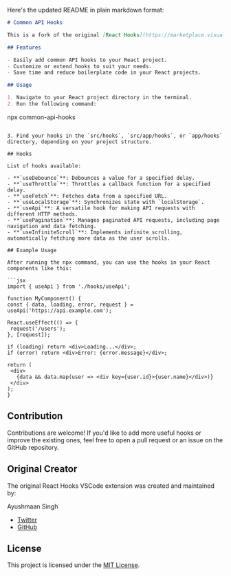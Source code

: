 Here's the updated README in plain markdown format:

```markdown
# Common API Hooks

This is a fork of the original [React Hooks](https://marketplace.visualstudio.com/items?itemName=AyushmaanSingh.react-hooks) VSCode extension, converted into an npm package that can be run with npx.

## Features

- Easily add common API hooks to your React project.
- Customize or extend hooks to suit your needs.
- Save time and reduce boilerplate code in your React projects.

## Usage

1. Navigate to your React project directory in the terminal.
2. Run the following command:
```

npx common-api-hooks

````plaintext

3. Find your hooks in the `src/hooks`, `src/app/hooks`, or `app/hooks` directory, depending on your project structure.

## Hooks

List of hooks available:

- **`useDebounce`**: Debounces a value for a specified delay.
- **`useThrottle`**: Throttles a callback function for a specified delay.
- **`useFetch`**: Fetches data from a specified URL.
- **`useLocalStorage`**: Synchronizes state with `localStorage`.
- **`useApi`**: A versatile hook for making API requests with different HTTP methods.
- **`usePagination`**: Manages paginated API requests, including page navigation and data fetching.
- **`useInfiniteScroll`**: Implements infinite scrolling, automatically fetching more data as the user scrolls.

## Example Usage

After running the npx command, you can use the hooks in your React components like this:

```jsx
import { useApi } from './hooks/useApi';

function MyComponent() {
const { data, loading, error, request } = useApi('https://api.example.com');

React.useEffect(() => {
 request('/users');
}, [request]);

if (loading) return <div>Loading...</div>;
if (error) return <div>Error: {error.message}</div>;

return (
 <div>
   {data && data.map(user => <div key={user.id}>{user.name}</div>)}
 </div>
);
}
````

## Contribution

Contributions are welcome! If you'd like to add more useful hooks or improve the existing ones, feel free to open a pull request or an issue on the GitHub repository.

## Original Creator

The original React Hooks VSCode extension was created and maintained by:

Ayushmaan Singh

- [Twitter](https://twitter.com/ayushmxxn)
- [GitHub](https://github.com/ayushmxxn)

## License

This project is licensed under the [MIT License](LICENSE).

```plaintext

```
